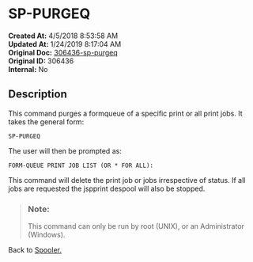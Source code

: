 # SP-PURGEQ

**Created At:** 4/5/2018 8:53:58 AM  
**Updated At:** 1/24/2019 8:17:04 AM  
**Original Doc:** [306436-sp-purgeq](https://docs.jbase.com/44205-spooler/306436-sp-purgeq)  
**Original ID:** 306436  
**Internal:** No  


## Description

This command purges a formqueue of a specific print or all print jobs. It takes the general form:

```
SP-PURGEQ
```

The user will then be prompted as:

```
FORM-QUEUE PRINT JOB LIST (OR * FOR ALL):
```



This command will delete the print job or jobs irrespective of status. If all jobs are requested the jspprint despool will also be stopped.


> ### Note: 
> 
> This command can only be run by root (UNIX), or an Administrator (Windows).




Back to [Spooler.](./../jbase-spooler)
